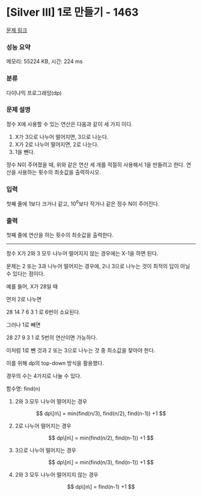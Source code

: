 # [Silver III] 1로 만들기 - 1463 

[문제 링크](https://www.acmicpc.net/problem/1463) 

### 성능 요약

메모리: 55224 KB, 시간: 224 ms

### 분류

다이나믹 프로그래밍(dp)

### 문제 설명

<p>정수 X에 사용할 수 있는 연산은 다음과 같이 세 가지 이다.</p>

<ol>
	<li>X가 3으로 나누어 떨어지면, 3으로 나눈다.</li>
	<li>X가 2로 나누어 떨어지면, 2로 나눈다.</li>
	<li>1을 뺀다.</li>
</ol>

<p>정수 N이 주어졌을 때, 위와 같은 연산 세 개를 적절히 사용해서 1을 만들려고 한다. 연산을 사용하는 횟수의 최솟값을 출력하시오.</p>

### 입력 

 <p>첫째 줄에 1보다 크거나 같고, 10<sup>6</sup>보다 작거나 같은 정수 N이 주어진다.</p>

### 출력 

 <p>첫째 줄에 연산을 하는 횟수의 최솟값을 출력한다.</p>

---

정수 X가 2와 3 모두 나누어 떨어지지 않는 경우에는 X-1을 하면 된다.

문제는 2 또는 3과 나누어 떨어지는 경우에, 2나 3으로 나누는 것이 최적의 답이 아닐 수 있다는 점이다.

예를 들어, X가 28일 때

먼저 2로 나누면

28 14 7 6 3 1 로 6번이 소요된다.

그러나 1로 빼면

28 27 9 3 1 로 5번의 연산이면 가능하다.

이처럼 1로 뺀 것과 2 또는 3으로 나누는 것 중 최소값을 찾아야 한다.

이를 위해 dp의 top-down 방식을 활용했다.

경우의 수는 4가지로 나눌 수 있다.

함수명: find(n)

1.  2와 3 모두 나누어 떨어지는 경우

$$ dp\[n\] = min(find(n/3), find(n/2), find(n-1)) +1 $$

2.  2로 나누어 떨어지는 경우

$$ dp\[n\] = min(find(n/2), find(n-1)) +1 $$

3.  3으로 나누어 떨어지는 경우

$$ dp\[n\] = min(find(n/3), find(n-1)) +1 $$

4.  2와 3 모두 나누어 떨어지지 않는 경우

$$ dp\[n\] = find(n-1) +1 $$


